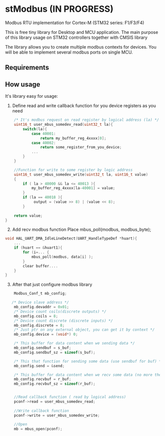 # stModbus (IN PROGRESS)
Modbus RTU implementation for Cortex-M (STM32 series: F1/F3/F4)

This is free tiny library for Desktop and MCU application.
The main purpose of this library usage on STM32 controllers together with CMSIS library

The library allows you to create multiple modbus contexts for devices. You will be able to implement several modbus ports on single MCU.

## Requirements


## How usage

It's library easy for usage:

1. Define read and write callback function for you device registers as you need

```c
	/* It's modbus request on read register by logical address (la) */
	uint16_t user_mbus_somedev_read(uint32_t la){
		switch(la){
			case 40001:
				return my_buffer_reg_4xxxx[0];
			case 40002:
				return some_register_from_you_device;
			...
		}
	}

	//Function for write to some register by logic address
	uint16_t user_mbus_somedev_write(uint32_t la, uint16_t value)
	{
		if ( la > 40000 && la <= 40013 ){
			my_buffer_reg_4xxxx[la-40001] = value;
		}
		if (la == 40018 ){
			 output = (value >> 8) | (value << 8);
		}
		
    return value;
}	
```

2. Add recv modbus function 
   Place mbus_poll(modbus, modbus_byte);
   
```c
void HAL_UART_DMA_IdleLineDetect(UART_HandleTypeDef *huart){
	...
	if (huart == &huart1){
		for (i=... {
			mbus_poll(modbus, data[i] );
		}
		clear buffer....
	}
}
```

3. After that just configure modbus library

```c
	Modbus_Conf_t mb_config;

   /* Device slave address */
    mb_config.devaddr = 0x01;
    /* Device count coils(discrete outputs) */
    mb_config.coils = 8;
    /* Device count discrete (discrete inputs) */
    mb_config.discrete = 8;
    /* Just ptr on any external object, you can get it by context */
    mb_config.device = (void*) 0;

    /* This buffer for data content when we sending data */
    mb_config.sendbuf = s_buf;
    mb_config.sendbuf_sz = sizeof(s_buf);

    /* This that function for sending some data (use sendbuf for buf) */
    mb_config.send = &send;

    /* This buffer for data content when we recv some data (no more then sz) */
    mb_config.recvbuf = r_buf;
    mb_config.recvbuf_sz = sizeof(r_buf);


   	//Read callback function ( read by logical address) 
    pconf->read = user_mbus_somedev_read;
	
	//Write callback function
    pconf->write = user_mbus_somedev_write;
	
	//Open
	mb = mbus_open(pconf);
```


## 





